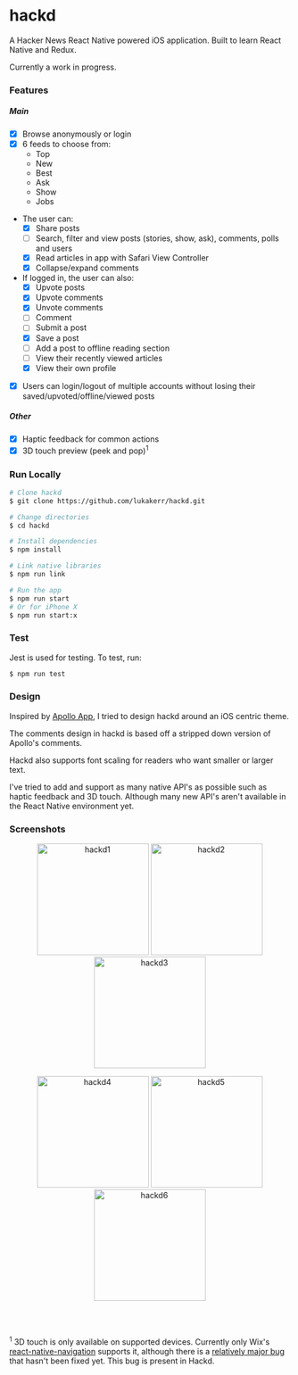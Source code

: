 # hackd

A Hacker News React Native powered iOS application. Built to learn React Native and Redux.

Currently a work in progress.

### Features

##### Main
- [x] Browse anonymously or login
- [x] 6 feeds to choose from:
	- Top
	- New
	- Best
	- Ask
	- Show
	- Jobs
- The user can:
	- [x] Share posts
	- [ ] Search, filter and view posts (stories, show, ask), comments, polls and users
	- [x] Read articles in app with Safari View Controller
	- [x] Collapse/expand comments
- If logged in, the user can also:
	- [x] Upvote posts
	- [x] Upvote comments
	- [x] Unvote comments
	- [ ] Comment
	- [ ] Submit a post
	- [x] Save a post
	- [ ] Add a post to offline reading section
	- [ ] View their recently viewed articles
	- [x] View their own profile
- [x] Users can login/logout of multiple accounts without losing their saved/upvoted/offline/viewed posts

##### Other
- [x] Haptic feedback for common actions
- [x] 3D touch preview (peek and pop)<sup>1</sup>

### Run Locally

```bash
# Clone hackd
$ git clone https://github.com/lukakerr/hackd.git

# Change directories
$ cd hackd

# Install dependencies
$ npm install

# Link native libraries
$ npm run link

# Run the app
$ npm run start
# Or for iPhone X
$ npm run start:x
```

### Test

Jest is used for testing. To test, run:

```bash
$ npm run test
```

### Design

Inspired by [Apollo App](https://apolloapp.io), I tried to design hackd around an iOS centric theme.

The comments design in hackd is based off a stripped down version of Apollo's comments.

Hackd also supports font scaling for readers who want smaller or larger text.

I've tried to add and support as many native API's as possible such as haptic feedback and 3D touch. Although many new API's aren't available in the React Native environment yet. 

### Screenshots

<p align="center">
  <img src="https://i.imgur.com/h7b8sfc.png" width="200" alt="hackd1">
  <img src="https://i.imgur.com/FE1Q6iR.png" width="200" alt="hackd2">
  <img src="https://i.imgur.com/Tv2CsZi.png" width="200" alt="hackd3">
</p>

<p align="center">
  <img src="https://i.imgur.com/D1WmGOG.png" width="200" alt="hackd4">
  <img src="https://i.imgur.com/MciVZK1.png" width="200" alt="hackd5">
  <img src="https://i.imgur.com/PbuheBP.png" width="200" alt="hackd6">
</p>

<br><br>

<sup>1</sup> 3D touch is only available on supported devices. Currently only Wix's [react-native-navigation](https://github.com/wix/react-native-navigation) supports it, although there is a [relatively major bug](https://github.com/wix/react-native-navigation/issues/2445) that hasn't been fixed yet. This bug is present in Hackd.